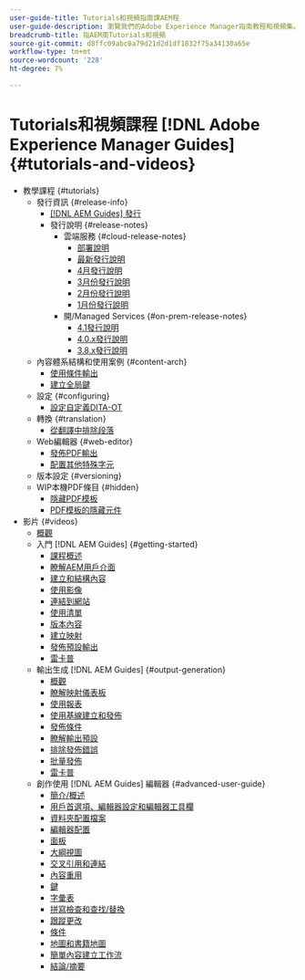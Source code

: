```yaml
---
user-guide-title: Tutorials和視頻指南課AEM程
user-guide-description: 瀏覽我們的Adobe Experience Manager指南教程和視頻集。
breadcrumb-title: 指AEM南Tutorials和視頻
source-git-commit: d8ffc09abc0a79d21d2d1df1832f75a34130a65e
workflow-type: tm+mt
source-wordcount: '228'
ht-degree: 7%

---
```



# Tutorials和視頻課程 [!DNL Adobe Experience Manager Guides] {#tutorials-and-videos}

+ 教學課程 {#tutorials}
   + 發行資訊 {#release-info}
      + [[!DNL AEM Guides] 發行](./tutorials/release-info/latest-release-info.md)
      + 發行說明 {#release-notes}
         + 雲端服務 {#cloud-release-notes}
            + [部署說明](./tutorials/release-info/deploy-xml-on-aemaacs.md)
            + [最新發行說明](./tutorials/release-info/release-notes-2022.5.0.md)
            + [4月發行說明](./tutorials/release-info/release-notes-2022.4.0.md)
            + [3月份發行說明](./tutorials/release-info/release-notes-2022.3.0.md)
            + [2月份發行說明](./tutorials/release-info/release-notes-2022.2.0.md)
            + [1月份發行說明](./tutorials/release-info/release-notes-2022.1.0.md)
         + 開/Managed Services {#on-prem-release-notes}
            + [4.1發行說明](./tutorials/release-info/release-notes-4.1.md)
            + [4.0.x發行說明](https://helpx.adobe.com/xml-documentation-for-experience-manager/release-note/release-notes-xml-documentation-solution-4-0.html)
            + [3.8.x發行說明](https://helpx.adobe.com/xml-documentation-for-experience-manager/release-note/release-notes-xml-documentation-solution-3-8.html)
   + 內容體系結構和使用案例 {#content-arch}
      + [使用條件輸出](./tutorials/content-architecture/create-and-use-conditions.md)
      + [建立全局鍵](./tutorials/content-architecture/create-global-keys.md)
   + 設定 {#configuring}
      + [設定自定義DITA-OT](./tutorials/configuring/setup-a-custom-dita-ot.md)
   + 轉換 {#translation}
      + [從翻譯中排除段落](./tutorials/translation/exclude-paragraphs-from-translation.md)
   + Web編輯器 {#web-editor}
      + [發佈PDF輸出](./tutorials/web-editor/native-pdf-web-editor.md)
      + [配置其他特殊字元](./tutorials/web-editor/configure-additional-special-characters.md)
   + 版本設定 {#versioning}
   + WIP本機PDF條目 {#hidden}
      + [隱藏PDF模板](./tutorials/native-pdf/pdf-template.md)
      + [PDF模板的隱藏元件](./tutorials/native-pdf/components-pdf-template.md)
+ 影片 {#videos}
   + [概觀](./courses/overview.md)
   + 入門 [!DNL AEM Guides] {#getting-started}
      + [課程概述](./courses/course-1/overview.md)
      + [瞭解AEM用戶介面](./courses/course-1/understanding-the-aem-user-interface.md)
      + [建立和結構內容](./courses/course-1/creating-and-structuring-content.md)
      + [使用影像](./courses/course-1/working-with-images.md)
      + [連結到網站](./courses/course-1/linking-to-websites.md)
      + [使用清單](./courses/course-1/working-with-lists.md)
      + [版本內容](./courses/course-1/versioning-content.md)
      + [建立映射](./courses/course-1/creating-a-map.md)
      + [發佈預設輸出](./courses/course-1/publishing-default-output.md)
      + [雷卡普](./courses/course-1/recap.md)
   + 輸出生成 [!DNL AEM Guides] {#output-generation}
      + [概觀](./courses/course-2/overview.md)
      + [瞭解映射儀表板](./courses/course-2/introduction-to-the-map-dashboard.md)
      + [使用報表](./courses/course-2/working-with-reports.md)
      + [使用基線建立和發佈](./courses/course-2/creating-and-publishing-with-baselines.md)
      + [發佈條件](./courses/course-2/publishing-with-conditions.md)
      + [瞭解輸出預設](./courses/course-2/output-presets.md)
      + [排除發佈錯誤](./courses/course-2/troubleshooting-publishing-errors.md)
      + [批量發佈](./courses/course-2/bulk-publishing.md)
      + [雷卡普](./courses/course-2/recap.md)
   + 創作使用 [!DNL AEM Guides] 編輯器 {#advanced-user-guide}
      + [簡介/概述](./courses/course-3/overview.md)
      + [用戶首選項、編輯器設定和編輯器工具欄](./courses/course-3/user-settings-preferences-toolbars.md)
      + [資料夾配置檔案](./courses/course-3/folder-profiles.md)
      + [編輯器配置](./courses/course-3/editor-configuration.md)
      + [面板](./courses/course-3/panels.md)
      + [大綱視圖](./courses/course-3/outline-view.md)
      + [交叉引用和連結](./courses/course-3/cross-references-and-links.md)
      + [內容重用](./courses/course-3/content-reuse.md)
      + [鍵](./courses/course-3/keys.md)
      + [字彙表](./courses/course-3/glossary.md)
      + [拼寫檢查和查找/替換](./courses/course-3/spell-check.md)
      + [跟蹤更改](./courses/course-3/track-changes.md)
      + [條件](./courses/course-3/conditions.md)
      + [地圖和書籍地圖](./courses/course-3/maps-and-bookmaps.md)
      + [簡單內容建立工作流](./courses/course-3/simple-content-creation-workflows.md)
      + [結論/摘要](./courses/course-3/recap.md)